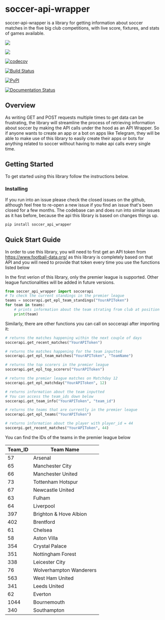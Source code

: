 # soccer-api-wrapper

soccer-api-wrapper is a library for getting information about soccer matches in the five big club competitions, with live score, fixtures, and stats of games available. 

[![](https://img.shields.io/static/v1?label=license&message=Apache-2.0&color=%3CCOLOR%3E)](./LICENSE)

[![](https://img.shields.io/github/issues/Debi-Ejeta/soccer-api-wrapper)](../../issues)

[![codecov](https://codecov.io/gh/Debi-Ejeta/soccer-api-wrapper/branch/main/graph/badge.svg?token=1MBRYEYR2J)](https://codecov.io/gh/Debi-Ejeta/soccer-api-wrapper)

[![Build Status](https://github.com/Debi-Ejeta/soccer-api-wrapper/actions/workflows/workflow.yml/badge.svg)](https://github.com/Debi-Ejeta/soccer-api-wrapper/actions/workflows/workflow.yml)

[![PyPI](https://img.shields.io/pypi/v/soccer-api-wrapper)](https://pypi.org/project/soccer-api-wrapper/)

[![Documentation Status](https://readthedocs.org/projects/soccer-api-wrapper/badge/?version=latest)](https://soccer-api-wrapper.readthedocs.io/en/latest/?badge=latest)

## Overview

As writing GET and POST requests multiple times to get data can be frustrating, the library will streamline the process of retrieving information about soccer by making the API calls under the hood as an API Wrapper. So if anyone wants to create an app or a bot on apps like Telegram, they will be able to make use of this library to easily create their apps or bots for anything related to soccer without having to make api calls every single time. 

## Getting Started

To get started using this library follow the instructions below.

### Installing

If you run into an issue please check the closed issues on the github, although feel free to re-open a new issue if you find an issue that's been closed for a few months. The codebase can and does run into similar issues as it has before, because the api this library is based on changes things up.

```sh
pip install soccer_api_wrapper
```

## Quick Start Guide

In order to use this library, you will need to first get an API token from 
https://www.football-data.org/ as this library is completely based on that 
API and you will need to provide that token every time you use the functions 
listed below

In the first verion of this library, only the premier league is supported. 
Other league functionalities will be added in future versions. 

```py
from soccer_api_wrapper import soccerapi
# To check the current standings in the premier league
teams = soccerapi.get_epl_team_standings("YourAPIToken")
for team in teams:
    # prints information about the team strating from club at position 1
    print(team)
```

Similarly, there are other functions you can call on soccerapi after importing it:

```py
# returns the matches happening within the next couple of days
soccerapi.get_recent_matches("YourAPIToken")
```

```py
# returns the matches happening for the team inputted
soccerapi.get_epl_team_matches("YourAPIToken", "TeamName")
```

```py
# returns the top scorers in the premier league
soccerapi.get_epl_top_scorers("YourAPIToken")
```

```py
# returns the premier league matches on Matchday 12
soccerapi.get_epl_matchday("YourAPIToken", 12)
```

```py
# returns information about the team inputted
# You can access the team_ids down below
soccerapi.get_team_info("YourAPIToken", "team_id")
```

```py
# returns the teams that are currently in the premier league
soccerapi.get_epl_teams("YourAPIToken")
```

```py
# returns information about the player with player_id = 44
soccerpi.get_recent_matches("YourAPIToken", 44)
```
You can find the IDs of the teams in the premier league below

| Team_ID     | Team Name                  |
| ----------- | -------------------------- |
| 57          | Arsenal                    |
| 65          | Manchester City            |
| 66          | Manchester United          |
| 73          | Tottenham Hotspur          |
| 67          | Newcastle United           |
| 63          | Fulham                     |
| 64          | Liverpool                  |
| 397         | Brighton & Hove Albion     |
| 402         | Brentford                  |
| 61          | Chelsea                    |
| 58          | Aston Villa                |
| 354         | Crystal Palace             |
| 351         | Nottingham Forest          |
| 338         | Leicester City             |
| 76          | Wolverhampton Wanderers    |
| 563         | West Ham United            |
| 341         | Leeds United               |
| 62          | Everton                    |
| 1044        | Bournemouth                |
| 340         | Southampton                |



